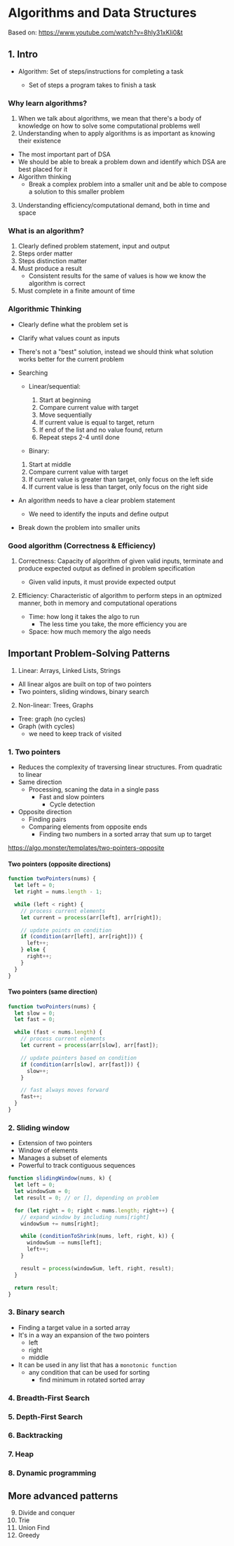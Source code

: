 # Algorithms and Data Structures

Based on: https://www.youtube.com/watch?v=8hly31xKli0&t

## 1. Intro

- Algorithm: Set of steps/instructions for completing a task

  - Set of steps a program takes to finish a task

### Why learn algorithms?

1. When we talk about algorithms, we mean that there's a body of knowledge on how to solve some computational problems well
2. Understanding when to apply algorithms is as important as knowing their existence

- The most important part of DSA
- We should be able to break a problem down and identify which DSA are best placed for it
- Algorithm thinking
  - Break a complex problem into a smaller unit and be able to compose a solution to this smaller problem

3. Understanding efficiency/computational demand, both in time and space

### What is an algorithm?

1. Clearly defined problem statement, input and output
2. Steps order matter
3. Steps distinction matter
4. Must produce a result
   - Consistent results for the same of values is how we know the algorithm is correct
5. Must complete in a finite amount of time

### Algorithmic Thinking

- Clearly define what the problem set is
- Clarify what values count as inputs
- There's not a "best" solution, instead we should think what solution works better for the current problem
- Searching

  - Linear/sequential:

    1. Start at beginning
    2. Compare current value with target
    3. Move sequentially
    4. If current value is equal to target, return
    5. If end of the list and no value found, return
    6. Repeat steps 2-4 until done

  - Binary:

  1. Start at middle
  2. Compare current value with target
  3. If current value is greater than target, only focus on the left side
  4. If current value is less than target, only focus on the right side

- An algorithm needs to have a clear problem statement

  - We need to identify the inputs and define output

- Break down the problem into smaller units

### Good algorithm (Correctness & Efficiency)

1. Correctness: Capacity of algorithm of given valid inputs, terminate and produce expected output as defined in problem specification

   - Given valid inputs, it must provide expected output

2. Efficiency: Characteristic of algorithm to perform steps in an optmized manner, both in memory and computational operations
   - Time: how long it takes the algo to run
     - The less time you take, the more efficiency you are
   - Space: how much memory the algo needs

## Important Problem-Solving Patterns

1. Linear: Arrays, Linked Lists, Strings

- All linear algos are built on top of two pointers
- Two pointers, sliding windows, binary search

2. Non-linear: Trees, Graphs

- Tree: graph (no cycles)
- Graph (with cycles)
  - we need to keep track of visited

### 1. Two pointers

- Reduces the complexity of traversing linear structures. From quadratic to linear
- Same direction
  - Processing, scaning the data in a single pass
    - Fast and slow pointers
      - Cycle detection
- Opposite direction
  - Finding pairs
  - Comparing elements from opposite ends
    - Finding two numbers in a sorted array that sum up to target

https://algo.monster/templates/two-pointers-opposite

#### Two pointers (opposite directions)

```js
function twoPointers(nums) {
  let left = 0;
  let right = nums.length - 1;

  while (left < right) {
    // process current elements
    let current = process(arr[left], arr[right]);

    // update points on condition
    if (condition(arr[left], arr[right])) {
      left++;
    } else {
      right++;
    }
  }
}
```

#### Two pointers (same direction)

```js
function twoPointers(nums) {
  let slow = 0;
  let fast = 0;

  while (fast < nums.length) {
    // process current elements
    let current = process(arr[slow], arr[fast]);

    // update pointers based on condition
    if (condition(arr[slow], arr[fast])) {
      slow++;
    }

    // fast always moves forward
    fast++;
  }
}
```

### 2. Sliding window

- Extension of two pointers
- Window of elements
- Manages a subset of elements
- Powerful to track contiguous sequences

```js
function slidingWindow(nums, k) {
  let left = 0;
  let windowSum = 0;
  let result = 0; // or [], depending on problem

  for (let right = 0; right < nums.length; right++) {
    // expand window by including nums[right]
    windowSum += nums[right];

    while (conditionToShrink(nums, left, right, k)) {
      windowSum -= nums[left];
      left++;
    }

    result = process(windowSum, left, right, result);
  }

  return result;
}
```

### 3. Binary search

- Finding a target value in a sorted array
- It's in a way an expansion of the two pointers
  - left
  - right
  - middle
- It can be used in any list that has a `monotonic function`
  - any condition that can be used for sorting
    - find minimum in rotated sorted array

### 4. Breadth-First Search

### 5. Depth-First Search

### 6. Backtracking

### 7. Heap

### 8. Dynamic programming

## More advanced patterns

9. Divide and conquer
10. Trie
11. Union Find
12. Greedy

